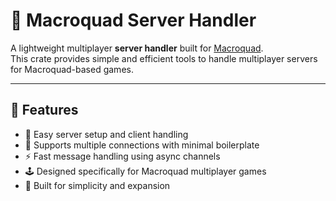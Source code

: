 # 🧠 Macroquad Server Handler

A lightweight multiplayer **server handler** built for [Macroquad](https://github.com/not-fl3/macroquad).  
This crate provides simple and efficient tools to handle multiplayer servers for Macroquad-based games.

---

## 🚀 Features
- 🔌 Easy server setup and client handling  
- 🧵 Supports multiple connections with minimal boilerplate  
- ⚡ Fast message handling using async channels  
- 🕹️ Designed specifically for Macroquad multiplayer games  
- 🧱 Built for simplicity and expansion